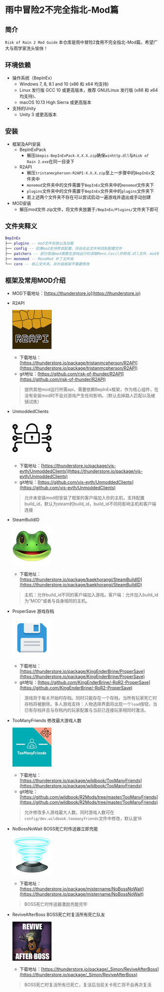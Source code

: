 # 雨中冒险2不完全指北-Mod篇

## 简介

`Risk of Rain 2 Mod Guide` 本仓库是雨中冒险2食用不完全指北-Mod篇，希望广大与雨学家洗头愉快！ 

## 环境依赖

- 操作系统（BepInEx）
   - Windows 7, 8, 8.1 and 10 (x86 和 x64 均支持)
   - Linux 发行版 GCC 10 或更高版本，推荐 GNU/Linux 发行版 (x86 和 x64 均支持)、
   - macOS 10.13 High Sierra 或更高版本
- 支持的Unity
   - Unity 3 或更高版本

## 安装

- 框架及API安装
    - BepInExPack
       - 解压`bbepis-BepInExPack-X.X.X.zip`确保`winhttp.dll`与`Risk of Rain 2.exe`在同一目录下
    - R2API
       - 解压`tristanmcpherson-R2API-X.X.X.zip`至上一步骤中的`BepInEx`文件夹中
       - `monomod`文件夹中的文件需置于`BepInEx`文件夹中的`monomod`文件夹下
       - `plugins`文件夹中的文件需置于`BepInEx`文件夹中的`plugins`文件夹下
       - 若上述两个文件夹不存在可以尝试启动一遍游戏并退出或手动创建
- MOD安装
  - 解压mod文件.zip文件，将文件夹放置于`/BepInEx/Plugins/`文件夹下即可

## 文件夹释义

``` lua
BepInEx
├── plugins -- mod文件存放以及加载
├── config -- 如果mod支持修改配置，将会在此文件夹找到配置文件
├── patchers -- 部分高级mod需要在游戏运行时读取Mono.Cecil并修改.dll文件，mod有说明时将文件置于该文件夹
├── monomod -- MonoMod 补丁文件夹
└── core -- 核心文件夹，非升级框架不需要修改
```

## 框架及常用MOD介绍

- MOD下载地址：[https://thunderstore.io](https://thunderstore.io)

- R2API

   ![](./document/resource/r2api/tristanmcpherson-R2API-2.4.29.png.128x128_q85.png) 
   - 下载地址：[https://thunderstore.io/package/tristanmcpherson/R2API](https://thunderstore.io/package/tristanmcpherson/R2API)
   - git地址：[https://github.com/risk-of-thunder/R2API](https://github.com/risk-of-thunder/R2API)
   > 提供其他mod运行所需api，需要依赖BepInEx框架，作为核心组件，在没有安装mod时不会对游戏产生任何影响。（默认去掉路人匹配以及棱镜试练）

- UnmoddedClients
   
   ![](./document/resource/UnmoddedClients/vis-eyth-UnmoddedClients-1.1.4.png.128x128_q85.png)
   - 下载地址：[https://thunderstore.io/package/vis-eyth/UnmoddedClients](https://thunderstore.io/package/vis-eyth/UnmoddedClients)
   - git地址：[https://github.com/vis-eyth/UnmoddedClients](https://github.com/vis-eyth/UnmoddedClients)
   > 允许未安装mod但安装了框架的客户端加入你的主机，支持配置build_id，默认为steam的build_id，build_id不同将影响主机和客户端连接

- SteamBuildID
   
   ![](./document/resource/SteamBuildID/baekhorangi-SteamBuildID-1.2.0.png.128x128_q85.jpg)
   - 下载地址：[https://thunderstore.io/package/baekhorangi/SteamBuildID](https://thunderstore.io/package/baekhorangi/SteamBuildID)
   > 主机：允许build_id不同的客户端加入游戏。客户端：允许加入build_id为“MOD”或者与自身相同的主机。

- ProperSave 游戏存档
   
   ![](./document/resource/ProperSave/KingEnderBrine-ProperSave-2.1.1.png.128x128_q85.png)
   - 下载地址：[https://thunderstore.io/package/KingEnderBrine/ProperSave](https://thunderstore.io/package/KingEnderBrine/ProperSave)
   - git地址：[https://github.com/KingEnderBrine/-RoR2-ProperSave](https://github.com/KingEnderBrine/-RoR2-ProperSave)
   > 游戏将于每关开始时存档。同时只能存在一个存档，当所有玩家死亡时存档将被删除。多人游戏支持：人物选择界面将出现一个`load`按钮，当已有存档并且与存档内的玩家配置与当前已连接玩家相同时激活。

- TooManyFriends 修改最大游戏人数

   ![](./document/resource/TooManyFriends/wildbook-TooManyFriends-1.0.0.png.128x128_q85.jpg)
   - 下载地址：[https://thunderstore.io/package/wildbook/TooManyFriends](https://thunderstore.io/package/wildbook/TooManyFriends)
   - git地址：[https://github.com/wildbook/R2Mods/tree/master/TooManyFriends](https://github.com/wildbook/R2Mods/tree/master/TooManyFriends)
   > 允许修改多人游戏最大人数，同时游戏人数可在`config/dev.wildbook.toomanyfriends`文件中修改，默认是16

- NoBossNoWait BOSS死亡时传送器立即充能

   ![](./document/resource/NoBossNoWait/mistername-NoBossNoWait-1.1.3.png.128x128_q85.png)
   - 下载地址：[https://thunderstore.io/package/mistername/NoBossNoWait](https://thunderstore.io/package/mistername/NoBossNoWait)
   > BOSS死亡时传送器激励充能完毕

- ReviveAfterBoss BOSS死亡时复活所有死亡队友

   ![](./document/resource/ReviveAfterBoss/_Simon-ReviveAfterBoss-1.0.0.png.128x128_q85.png)
   - 下载地址：[https://thunderstore.io/package/_Simon/ReviveAfterBoss](https://thunderstore.io/package/_Simon/ReviveAfterBoss)
   > BOSS死亡时复活所有已死亡，复活后当前关卡死亡将不会再次复活